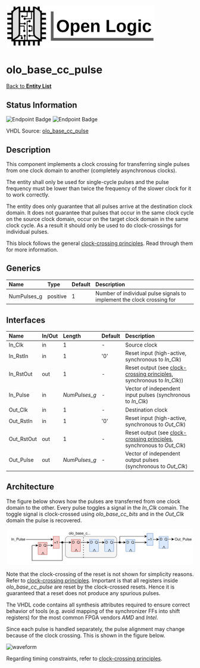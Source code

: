 <img src="../Logo.png" alt="Logo" width="400">

# olo_base_cc_pulse

[Back to **Entity List**](../EntityList.md)

## Status Information

![Endpoint Badge](https://img.shields.io/endpoint?url=https://storage.googleapis.com/open-logic-badges/coverage/olo_base_cc_pulse.json?cacheSeconds=0) ![Endpoint Badge](https://img.shields.io/endpoint?url=https://storage.googleapis.com/open-logic-badges/issues/olo_base_cc_pulse.json?cacheSeconds=0)

VHDL Source: [olo_base_cc_pulse](../../src/base/vhdl/olo_base_cc_pulse.vhd)

## Description

This component implements a clock crossing for transferring single pulses from one clock domain to another (completely asynchronous clocks).

The entity shall only be used for single-cycle pulses and the pulse frequency must be lower than twice the frequency of the slower clock for it to work correctly.

The entity does only guarantee that all pulses arrive at the destination clock domain. It does not guarantee that pulses that occur in the same clock cycle on the source clock domain, occur on the target clock domain in the same clock cycle. As a result it should only be used to do clock-crossings for individual pulses.

This block follows the general [clock-crossing principles](clock_crossing_principles.md). Read through them for more information.

## Generics

| Name        | Type     | Default | Description                                                  |
| :---------- | :------- | ------- | :----------------------------------------------------------- |
| NumPulses_g | positive | 1       | Number of individual pulse signals to implement the clock crossing for |

## Interfaces

| Name       | In/Out | Length        | Default | Description                                                  |
| :--------- | :----- | :------------ | ------- | :----------------------------------------------------------- |
| In_Clk     | in     | 1             | -       | Source clock                                                 |
| In_RstIn   | in     | 1             | '0'     | Reset input (high-active, synchronous to *In_Clk*)           |
| In_RstOut  | out    | 1             | -       | Reset output (see [clock-crossing principles](clock_crossing_principles.md), synchronous to *In_Clk*)) |
| In_Pulse   | in     | *NumPulses_g* | -       | Vector of independent input pulses (synchronous to *In_Clk*) |
| Out_Clk    | in     | 1             | -       | Destination clock                                            |
| Out_RstIn  | in     | 1             | '0'     | Reset input (high-active, synchronous to *Out_Clk*)          |
| Out_RstOut | out    | 1             | -       | Reset output (see [clock-crossing principles](clock_crossing_principles.md), synchronous to *Out_Clk*) |
| Out_Pulse  | out    | *NumPulses_g* | -       | Vector of independent output pulses (synchronous to *Out_Clk*) |

## Architecture

The figure below shows how the pulses are transferred from one clock domain to the other. Every pulse toggles a signal in the *In_Clk* comain. The toggle signal is clock-crossed using *olo_base_cc_bits* and in the *Out_Clk* domain the pulse is recovered.

![architecture](./clock_crossings/olo_base_cc_pulse.svg)

Note that the clock-crossing of the reset is not shown for simplicity reasons. Refer to  [clock-crossing principles](clock_crossing_principles.md). Important is that all registers inside *olo_base_cc_pulse* are reset by the clock-crossed resets. Hence it is guaranteed that a reset does not produce any spurious pulses.

The VHDL code contains all synthesis attributes required to ensure correct behavior of tools (e.g. avoid mapping of the synchronizer FFs into shift registers) for the most common FPGA vendors *AMD* and *Intel*.

Since each pulse is handled separately, the pulse alignment may change because of the clock crossing. This is shown in the figure below.

![waveform](./clock_crossings/olo_base_cc_pulse_wave.svg)

Regarding timing constraints, refer to [clock-crossing principles](clock_crossing_principles.md).





